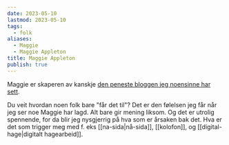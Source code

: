 ```yaml
---
date: 2023-05-10
lastmod: 2023-05-10
tags:
  - folk
aliases:
  - Maggie
  - Maggie Appleton
title: Maggie Appleton
publish: true
---
```


Maggie er skaperen av kanskje [den peneste bloggen jeg noensinne har sett](https://maggieappleton.com/). 

Du veit hvordan noen folk bare "får det til"? Det er den følelsen jeg får når jeg ser noe Maggie har lagd. Alt bare gir mening liksom. Og det er utrolig spennende, for da blir jeg nysgjerrig på hva som er årsaken bak det. Hva er det som trigger meg med f. eks [[na-sida|nå-sida]], [[kolofon]], og [[digital-hage|digitalt hagearbeid]].

